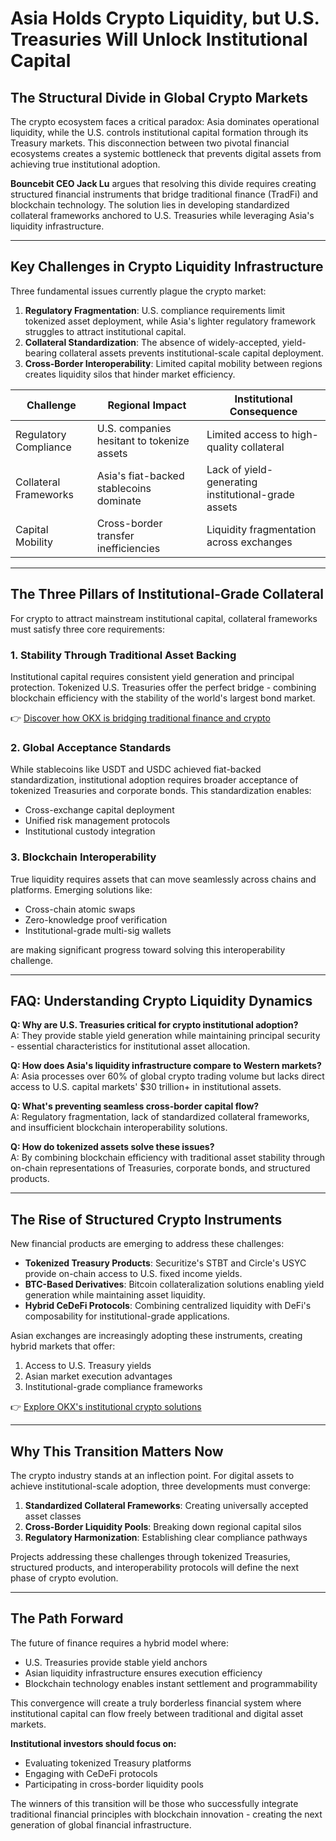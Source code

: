 # Asia Holds Crypto Liquidity, but U.S. Treasuries Will Unlock Institutional Capital

## The Structural Divide in Global Crypto Markets

The crypto ecosystem faces a critical paradox: Asia dominates operational liquidity, while the U.S. controls institutional capital formation through its Treasury markets. This disconnection between two pivotal financial ecosystems creates a systemic bottleneck that prevents digital assets from achieving true institutional adoption.

**Bouncebit CEO Jack Lu** argues that resolving this divide requires creating structured financial instruments that bridge traditional finance (TradFi) and blockchain technology. The solution lies in developing standardized collateral frameworks anchored to U.S. Treasuries while leveraging Asia's liquidity infrastructure.

---

## Key Challenges in Crypto Liquidity Infrastructure

Three fundamental issues currently plague the crypto market:

1. **Regulatory Fragmentation**: U.S. compliance requirements limit tokenized asset deployment, while Asia's lighter regulatory framework struggles to attract institutional capital.
2. **Collateral Standardization**: The absence of widely-accepted, yield-bearing collateral assets prevents institutional-scale capital deployment.
3. **Cross-Border Interoperability**: Limited capital mobility between regions creates liquidity silos that hinder market efficiency.

| Challenge | Regional Impact | Institutional Consequence |
|---------|----------------|---------------------------|
| Regulatory Compliance | U.S. companies hesitant to tokenize assets | Limited access to high-quality collateral |
| Collateral Frameworks | Asia's fiat-backed stablecoins dominate | Lack of yield-generating institutional-grade assets |
| Capital Mobility | Cross-border transfer inefficiencies | Liquidity fragmentation across exchanges |

---

## The Three Pillars of Institutional-Grade Collateral

For crypto to attract mainstream institutional capital, collateral frameworks must satisfy three core requirements:

### 1. Stability Through Traditional Asset Backing
Institutional capital requires consistent yield generation and principal protection. Tokenized U.S. Treasuries offer the perfect bridge - combining blockchain efficiency with the stability of the world's largest bond market.

👉 [Discover how OKX is bridging traditional finance and crypto](https://bit.ly/okx-bonus)

### 2. Global Acceptance Standards
While stablecoins like USDT and USDC achieved fiat-backed standardization, institutional adoption requires broader acceptance of tokenized Treasuries and corporate bonds. This standardization enables:

- Cross-exchange capital deployment
- Unified risk management protocols
- Institutional custody integration

### 3. Blockchain Interoperability
True liquidity requires assets that can move seamlessly across chains and platforms. Emerging solutions like:

- Cross-chain atomic swaps
- Zero-knowledge proof verification
- Institutional-grade multi-sig wallets

are making significant progress toward solving this interoperability challenge.

---

## FAQ: Understanding Crypto Liquidity Dynamics

**Q: Why are U.S. Treasuries critical for crypto institutional adoption?**  
A: They provide stable yield generation while maintaining principal security - essential characteristics for institutional asset allocation.

**Q: How does Asia's liquidity infrastructure compare to Western markets?**  
A: Asia processes over 60% of global crypto trading volume but lacks direct access to U.S. capital markets' $30 trillion+ in institutional assets.

**Q: What's preventing seamless cross-border capital flow?**  
A: Regulatory fragmentation, lack of standardized collateral frameworks, and insufficient blockchain interoperability solutions.

**Q: How do tokenized assets solve these issues?**  
A: By combining blockchain efficiency with traditional asset stability through on-chain representations of Treasuries, corporate bonds, and structured products.

---

## The Rise of Structured Crypto Instruments

New financial products are emerging to address these challenges:

- **Tokenized Treasury Products**: Securitize's STBT and Circle's USYC provide on-chain access to U.S. fixed income yields.
- **BTC-Based Derivatives**: Bitcoin collateralization solutions enabling yield generation while maintaining asset liquidity.
- **Hybrid CeDeFi Protocols**: Combining centralized liquidity with DeFi's composability for institutional-grade applications.

Asian exchanges are increasingly adopting these instruments, creating hybrid markets that offer:

1. Access to U.S. Treasury yields
2. Asian market execution advantages
3. Institutional-grade compliance frameworks

👉 [Explore OKX's institutional crypto solutions](https://bit.ly/okx-bonus)

---

## Why This Transition Matters Now

The crypto industry stands at an inflection point. For digital assets to achieve institutional-scale adoption, three developments must converge:

1. **Standardized Collateral Frameworks**: Creating universally accepted asset classes
2. **Cross-Border Liquidity Pools**: Breaking down regional capital silos
3. **Regulatory Harmonization**: Establishing clear compliance pathways

Projects addressing these challenges through tokenized Treasuries, structured products, and interoperability protocols will define the next phase of crypto evolution.

---

## The Path Forward

The future of finance requires a hybrid model where:

- U.S. Treasuries provide stable yield anchors
- Asian liquidity infrastructure ensures execution efficiency
- Blockchain technology enables instant settlement and programmability

This convergence will create a truly borderless financial system where institutional capital can flow freely between traditional and digital asset markets.

**Institutional investors should focus on:**
- Evaluating tokenized Treasury platforms
- Engaging with CeDeFi protocols
- Participating in cross-border liquidity pools

The winners of this transition will be those who successfully integrate traditional financial principles with blockchain innovation - creating the next generation of global financial infrastructure.